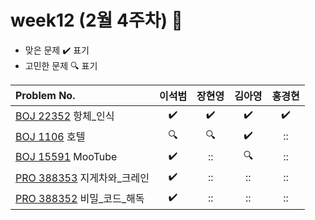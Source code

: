 
# week12 (2월 4주차) :pencil:

- 맞은 문제 :heavy_check_mark: 표기
- 고민한 문제 :mag: 표기


| Problem No.                                                                           |       이석범       | 장현영 |       김아영       | 홍경현 |
|:--------------------------------------------------------------------------------------| :----------------: | :----------------: | :----------------:|:----------------: |
| [BOJ 22352](https://www.acmicpc.net/problem/22352) 항체_인식                                            |:heavy_check_mark:|:heavy_check_mark:|:heavy_check_mark:|:heavy_check_mark:|
| [BOJ 1106](https://www.acmicpc.net/problem/1106) 호텔                                                  |:mag:|:mag:|:heavy_check_mark:|::|
| [BOJ 15591](https://www.acmicpc.net/problem/15591) MooTube                                            |:heavy_check_mark:|::|:mag:|::|
| [PRO 388353](https://school.programmers.co.kr/learn/courses/30/lessons/388353) 지게차와_크레인          |:heavy_check_mark:|::|::|::|
| [PRO 388352](https://school.programmers.co.kr/learn/courses/30/lessons/388352) 비밀_코드_해독          |:heavy_check_mark:|::|::|::|
